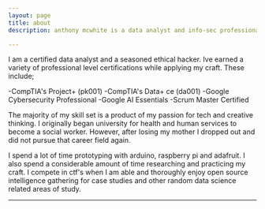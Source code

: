 ```yaml
---
layout: page
title: about
description: anthony mcwhite is a data analyst and info-sec professional. 

---
```


I am a certified data analyst and a seasoned ethical hacker. Ive earned a variety
of professional level certifications while applying my craft. These include; 

-CompTIA's Project+ (pk001)
-CompTIA's Data+ ce (da001)
-Google Cybersecurity Professional
-Google AI Essentials
-Scrum Master Certified 

The majority of my skill set is a product of my passion for tech and creative thinking.
I originally began university for health and human services to become a social worker.
However, after losing my mother I dropped out and did not pursue that career field again.

I spend a lot of time prototyping with arduino, raspberry pi and adafruit. I also spend a 
considerable amount of time researching and practicing my craft. I compete in ctf's when
I am able and thoroughly enjoy open source intelligence gathering for case studies
and other random data science related areas of study. 

---
         
